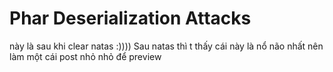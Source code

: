 # Phar Deserialization Attacks
này là sau khi clear natas :))))
Sau natas thì t thấy cái này là nổ não nhất nên làm một cái post nhỏ nhỏ để preview


